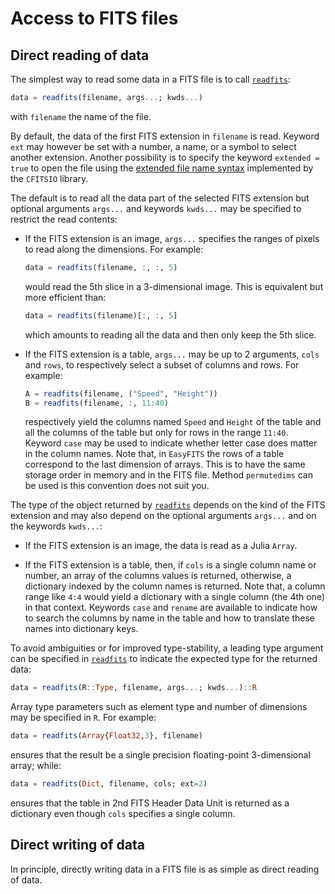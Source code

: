 # Access to FITS files

## Direct reading of data

The simplest way to read some data in a FITS file is to call
[`readfits`](@ref):

```julia
data = readfits(filename, args...; kwds...)
```

with `filename` the name of the file.

By default, the data of the first FITS extension in `filename` is read. Keyword
`ext` may however be set with a number, a name, or a symbol to select another
extension. Another possibility is to specify the keyword `extended = true` to
open the file using the [extended file name
syntax](https://heasarc.gsfc.nasa.gov/docs/software/fitsio/c/c_user/node83.html)
implemented by the `CFITSIO` library.

The default is to read all the data part of the selected FITS extension but
optional arguments `args...` and keywords `kwds...` may be specified to
restrict the read contents:

- If the FITS extension is an image, `args...` specifies the ranges of pixels
  to read along the dimensions. For example:

  ```julia
  data = readfits(filename, :, :, 5)
  ```

  would read the 5th slice in a 3-dimensional image. This is equivalent but
  more efficient than:

  ```julia
  data = readfits(filename)[:, :, 5]
  ```

  which amounts to reading all the data and then only keep the 5th slice.

- If the FITS extension is a table, `args...` may be up to 2 arguments, `cols`
  and `rows`, to respectively select a subset of columns and rows. For example:

  ```julia
  A = readfits(filename, ("Speed", "Height"))
  B = readfits(filename, :, 11:40)
  ```

  respectively yield the columns named `Speed` and `Height` of the table and
  all the columns of the table but only for rows in the range `11:40`. Keyword
  `case` may be used to indicate whether letter case does matter in the column
  names. Note that, in `EasyFITS` the rows of a table correspond to the last
  dimension of arrays. This is to have the same storage order in memory and in
  the FITS file. Method `permutedims` can be used is this convention does not
  suit you.

The type of the object returned by [`readfits`](@ref) depends on the kind of
the FITS extension and may also depend on the optional arguments `args...` and
on the keywords `kwds...`:

- If the FITS extension is an image, the data is read as a Julia `Array`.

- If the FITS extension is a table, then, if `cols` is a single column name or
  number, an array of the columns values is returned, otherwise, a dictionary
  indexed by the column names is returned. Note that, a column range like `4:4`
  would yield a dictionary with a single column (the 4th one) in that context.
  Keywords `case` and `rename` are available to indicate how to search the
  columns by name in the table and how to translate these names into dictionary
  keys.

To avoid ambiguities or for improved type-stability, a leading type argument
can be specified in [`readfits`](@ref) to indicate the expected type for the
returned data:

```julia
data = readfits(R::Type, filename, args...; kwds...)::R
```

Array type parameters such as element type and number of dimensions may be
specified in `R`. For example:

```julia
data = readfits(Array{Float32,3}, filename)
```

ensures that the result be a single precision floating-point 3-dimensional
array; while:

```julia
data = readfits(Dict, filename, cols; ext=2)
```

ensures that the table in 2nd FITS Header Data Unit is returned as a dictionary
even though `cols` specifies a single column.


## Direct writing of data

In principle, directly writing data in a FITS file is as simple as direct
reading of data.
